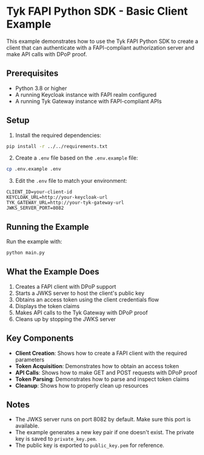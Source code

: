 # Tyk FAPI Python SDK - Basic Client Example

This example demonstrates how to use the Tyk FAPI Python SDK to create a client that can authenticate with a FAPI-compliant authorization server and make API calls with DPoP proof.

## Prerequisites

- Python 3.8 or higher
- A running Keycloak instance with FAPI realm configured
- A running Tyk Gateway instance with FAPI-compliant APIs

## Setup

1. Install the required dependencies:

```bash
pip install -r ../../requirements.txt
```

2. Create a `.env` file based on the `.env.example` file:

```bash
cp .env.example .env
```

3. Edit the `.env` file to match your environment:

```
CLIENT_ID=your-client-id
KEYCLOAK_URL=http://your-keycloak-url
TYK_GATEWAY_URL=http://your-tyk-gateway-url
JWKS_SERVER_PORT=8082
```

## Running the Example

Run the example with:

```bash
python main.py
```

## What the Example Does

1. Creates a FAPI client with DPoP support
2. Starts a JWKS server to host the client's public key
3. Obtains an access token using the client credentials flow
4. Displays the token claims
5. Makes API calls to the Tyk Gateway with DPoP proof
6. Cleans up by stopping the JWKS server

## Key Components

- **Client Creation**: Shows how to create a FAPI client with the required parameters
- **Token Acquisition**: Demonstrates how to obtain an access token
- **API Calls**: Shows how to make GET and POST requests with DPoP proof
- **Token Parsing**: Demonstrates how to parse and inspect token claims
- **Cleanup**: Shows how to properly clean up resources

## Notes

- The JWKS server runs on port 8082 by default. Make sure this port is available.
- The example generates a new key pair if one doesn't exist. The private key is saved to `private_key.pem`.
- The public key is exported to `public_key.pem` for reference.